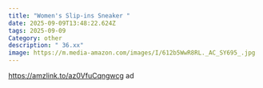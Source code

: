 ```yaml
---
title: "Women's Slip-ins Sneaker "
date: 2025-09-09T13:48:22.624Z
tags: 2025-09-09
Category: other
description: " 36.xx"
image: https://m.media-amazon.com/images/I/612b5WwR8RL._AC_SY695_.jpg
---
```

https://amzlink.to/az0VfuCqngwcg    ad